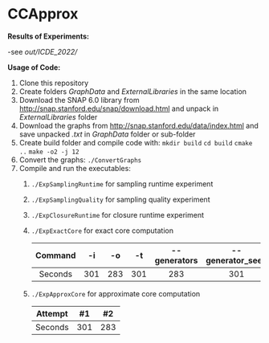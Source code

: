 # CCApprox

**Results of Experiments:**

-see *out/ICDE_2022/*

**Usage of Code:**

1. Clone this repository
2. Create folders *GraphData* and *ExternalLibraries* in the same location
3. Download the SNAP 6.0 library from http://snap.stanford.edu/snap/download.html and unpack in *ExternalLibraries* folder
4. Download the graphs from http://snap.stanford.edu/data/index.html and save unpacked *.txt* in *GraphData* folder or sub-folder
5. Create build folder and compile code with:
   ```mkdir build``` ```cd build``` ```cmake ..``` ```make -o2 -j 12```
6. Convert the graphs: ```./ConvertGraphs```
7. Compile and run the executables:
   1. ```./ExpSamplingRuntime``` for sampling runtime experiment
   2. ```./ExpSamplingQuality``` for sampling quality experiment
   3. ```./ExpClosureRuntime``` for closure runtime experiment
   4. ```./ExpExactCore``` for exact core computation
    
       | Command | -i  | -o  | -t  | --generators | --generator_seed | --core_iterations | --max_nodes | --max_edges | --overall | --sample_seed |
       | :---:   | :-: | :-: | :-: | :----------: | :--------------: | :---------------: | :---------: | :---------: | :-------: | :-----------: |
       | Seconds | 301 | 283 | 301 | 283          | 301              | 283               | 301         | 283         | 301       | 283           |
   5. ```./ExpApproxCore``` for approximate core computation
   
      | Attempt | #1  | #2  |
      | :---:   | :-: | :-: |
      | Seconds | 301 | 283 |

